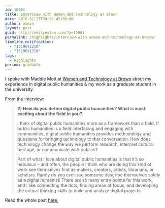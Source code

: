 ```yaml
---
id: 10061
title: Interview with Women and Technology at Brown
date: 2018-02-27T00:26:45+00:00
author: admin
layout: post
guid: http://emilyesten.com/?p=10061
permalink: /highlights/interview-with-women-and-technology-at-brown/
timeline_notification:
  - "1519691210"
  - "1519691210"
tags:
  - Highlights
period: graduate
---
```

I spoke with Maddie Mott at [Women and Technology at Brown](https://blogs.brown.edu/womenandtech/2018/02/19/interview-emily-esten-digital-humanist-and-public-humanities-graduate-student/) about my experience in digital public humanities & my work as a graduate student in the university.

From the interview:

> **2) How do you define digital public humanities? What is most exciting about the field to you?**
>
> I think of digital public humanities more as a framework than a field. If public humanities is a field interfacing and engaging with communities, digital public humanities provides methodology and questions for bringing technology to that conversation. How does technology change the way we perform research, interpret cultural heritage, or communicate with publics?
>
> Part of what I love about digital public humanities is that it’s so nebulous – and often, the people I think who are doing this kind of work see themselves first as makers, creators, artists, librarians, or scholars. Rarely do you ever see someone describe themselves solely as a digital humanist! There are so many entry points for this work, and I like connecting the dots, finding areas of focus, and developing the critical thinking skills to build and analyze digital projects.

Read the whole post <a href="https://blogs.brown.edu/womenandtech/2018/02/19/interview-emily-esten-digital-humanist-and-public-humanities-graduate-student/" target="_blank" rel="noopener">here.</a>

&nbsp;
